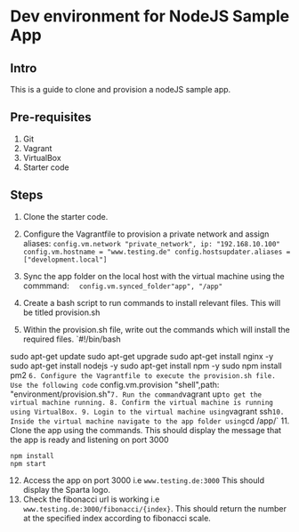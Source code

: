# Dev environment for NodeJS Sample App
## Intro
This is a guide to clone and provision a nodeJS sample app.

## Pre-requisites
1. Git
2. Vagrant
3. VirtualBox
4. Starter code




## Steps
1. Clone the starter code.
2. Configure the Vagrantfile to provision a private network and assign aliases:
`config.vm.network "private_network", ip: "192.168.10.100"
config.vm.hostname = "www.testing.de"
config.hostsupdater.aliases = ["development.local"]`
3. Sync the app folder on the local host with the virtual machine using the commmand:
`  config.vm.synced_folder"app", "/app"`

4. Create a bash script to run commands to install relevant files. This will be titled provision.sh
5. Within the provision.sh file, write out the commands which will install the required files.
`#!/bin/bash

sudo apt-get update
sudo apt-get upgrade
sudo apt-get install nginx -y
sudo apt-get install nodejs -y
sudo apt-get install npm -y
sudo npm install pm2
`
6. Configure the Vagrantfile to execute the provision.sh file. Use the following code
` config.vm.provision "shell",path: "environment/provision.sh"`
7. Run the command `vagrant up` to get the virtual machine running.
8. Confirm the virtual machine is running using VirtualBox.
9. Login to the virtual machine using `vagrant ssh`
10. Inside the virtual machine navigate to the app folder using `cd /app/`
11. Clone the app using the commands. This should display the message that the app is ready and listening on port 3000
```
npm install
npm start
```
12. Access the app on port 3000 i.e `www.testing.de:3000` This should display the Sparta logo.
13. Check the fibonacci url is working i.e `www.testing.de:3000/fibonacci/{index}`. This should return the number at the specified index according to fibonacci scale.
